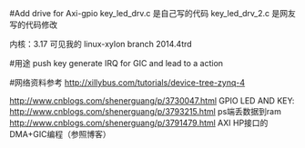 #Add drive for Axi-gpio
key_led_drv.c   是自己写的代码
key_led_drv_2.c 是网友写的代码修改

内核：3.17  可见我的  linux-xylon  branch 2014.4trd

#用途
push key generate IRQ for GIC and lead to a action

#网络资料参考
http://xillybus.com/tutorials/device-tree-zynq-4


http://www.cnblogs.com/shenerguang/p/3730047.html GPIO LED AND KEY:
http://www.cnblogs.com/shenerguang/p/3793215.html ps端丢数据到ram
http://www.cnblogs.com/shenerguang/p/3791479.html AXI HP接口的DMA+GIC编程（参照博客）



